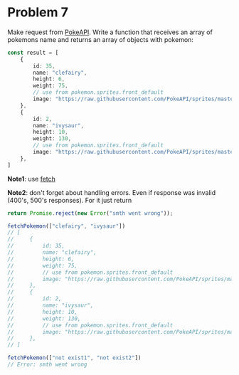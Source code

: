 # Problem 7

Make request from [PokeAPI](https://pokeapi.co/docs/v2). Write a function that receives an array of pokemons name and
returns an array of objects with pokemon:

```ts
const result = [
    {
        id: 35,
        name: "clefairy",
        height: 6,
        weight: 75,
        // use from pokemon.sprites.front_default
        image: "https://raw.githubusercontent.com/PokeAPI/sprites/master/sprites/pokemon/35.png"
    },
    {
        id: 2,
        name: "ivysaur",
        height: 10,
        weight: 130,
        // use from pokemon.sprites.front_default
        image: "https://raw.githubusercontent.com/PokeAPI/sprites/master/sprites/pokemon/2.png"
    },
]
```

**Note1**: use [fetch](https://developer.mozilla.org/en-US/docs/Web/API/Fetch_API)

**Note2**: don't forget about handling errors. Even if response was invalid (400's, 500's responses). For it just return

```ts
return Promise.reject(new Error("smth went wrong"));
```

```ts
fetchPokemon(["clefairy", "ivysaur"])
// [
//     {
//         id: 35,
//         name: "clefairy",
//         height: 6,
//         weight: 75,
//         // use from pokemon.sprites.front_default
//         image: "https://raw.githubusercontent.com/PokeAPI/sprites/master/sprites/pokemon/35.png"
//     },
//     {
//         id: 2,
//         name: "ivysaur",
//         height: 10,
//         weight: 130,
//         // use from pokemon.sprites.front_default
//         image: "https://raw.githubusercontent.com/PokeAPI/sprites/master/sprites/pokemon/2.png"
//     },
// ]

fetchPokemon(["not exist1", "not exist2"])
// Error: smth went wrong
```


